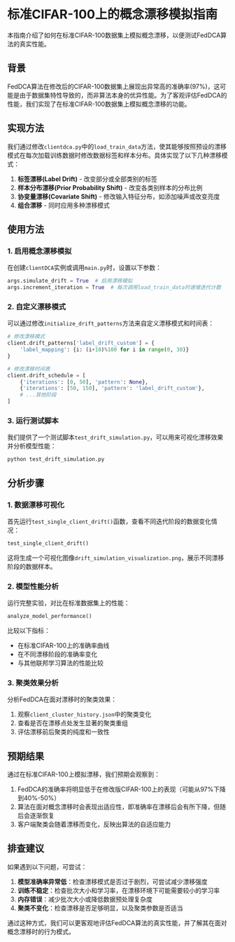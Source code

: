 # 标准CIFAR-100上的概念漂移模拟指南

本指南介绍了如何在标准CIFAR-100数据集上模拟概念漂移，以便测试FedDCA算法的真实性能。

## 背景

FedDCA算法在修改后的CIFAR-100数据集上展现出异常高的准确率(97%)，这可能是由于数据集特性导致的，而非算法本身的优异性能。为了客观评估FedDCA的性能，我们实现了在标准CIFAR-100数据集上模拟概念漂移的功能。

## 实现方法

我们通过修改`clientdca.py`中的`load_train_data`方法，使其能够按照预设的漂移模式在每次加载训练数据时修改数据标签和样本分布。具体实现了以下几种漂移模式：

1. **标签漂移(Label Drift)** - 改变部分或全部类别的标签
2. **样本分布漂移(Prior Probability Shift)** - 改变各类别样本的分布比例
3. **协变量漂移(Covariate Shift)** - 修改输入特征分布，如添加噪声或改变亮度
4. **组合漂移** - 同时应用多种漂移模式

## 使用方法

### 1. 启用概念漂移模拟

在创建`clientDCA`实例或调用`main.py`时，设置以下参数：

```python
args.simulate_drift = True  # 启用漂移模拟
args.increment_iteration = True  # 每次调用load_train_data时递增迭代计数
```

### 2. 自定义漂移模式

可以通过修改`initialize_drift_patterns`方法来自定义漂移模式和时间表：

```python
# 修改漂移模式
client.drift_patterns['label_drift_custom'] = {
    'label_mapping': {i: (i+10)%100 for i in range(0, 30)}
}

# 修改漂移时间表
client.drift_schedule = [
    {'iterations': [0, 50], 'pattern': None},
    {'iterations': [50, 150], 'pattern': 'label_drift_custom'},
    # ...其他阶段
]
```

### 3. 运行测试脚本

我们提供了一个测试脚本`test_drift_simulation.py`，可以用来可视化漂移效果并分析模型性能：

```bash
python test_drift_simulation.py
```

## 分析步骤

### 1. 数据漂移可视化

首先运行`test_single_client_drift()`函数，查看不同迭代阶段的数据变化情况：

```python
test_single_client_drift()
```

这将生成一个可视化图像`drift_simulation_visualization.png`，展示不同漂移阶段的数据样本。

### 2. 模型性能分析

运行完整实验，对比在标准数据集上的性能：

```python
analyze_model_performance()
```

比较以下指标：
- 在标准CIFAR-100上的准确率曲线
- 在不同漂移阶段的准确率变化
- 与其他联邦学习算法的性能比较

### 3. 聚类效果分析

分析FedDCA在面对漂移时的聚类效果：

1. 观察`client_cluster_history.json`中的聚类变化
2. 查看是否在漂移点处发生显著的聚类重组
3. 评估漂移前后聚类的纯度和一致性

## 预期结果

通过在标准CIFAR-100上模拟漂移，我们预期会观察到：

1. FedDCA的准确率将明显低于在修改版CIFAR-100上的表现（可能从97%下降到40%-50%）
2. 算法在面对概念漂移时会表现出适应性，即准确率在漂移后会有所下降，但随后会逐渐恢复
3. 客户端聚类会随着漂移而变化，反映出算法的自适应能力

## 排查建议

如果遇到以下问题，可尝试：

1. **模型准确率异常低**：检查漂移模式是否过于剧烈，可尝试减少漂移强度
2. **训练不稳定**：检查批次大小和学习率，在漂移环境下可能需要较小的学习率
3. **内存错误**：减少批次大小或降低数据预处理复杂度
4. **聚类不变化**：检查漂移是否足够明显，以及聚类参数是否适当

通过这种方式，我们可以更客观地评估FedDCA算法的真实性能，并了解其在面对概念漂移时的行为模式。
